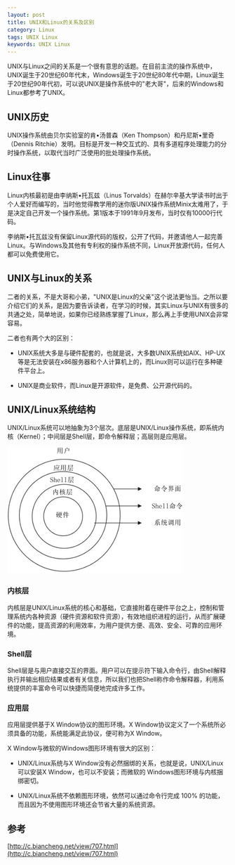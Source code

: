```yaml
---
layout: post
title: UNIX和Linux的关系及区别
category: Linux
tags: UNIX Linux
keywords: UNIX Linux
---
```


UNIX与Linux之间的关系是一个很有意思的话题。在目前主流的操作系统中，UNIX诞生于20世纪60年代末，Windows诞生于20世纪80年代中期，Linux诞生于20世纪90年代初，可以说UNIX是操作系统中的"老大哥"，后来的Windows和Linux都参考了UNIX。

## UNIX历史

UNIX操作系统由贝尔实验室的肯•汤普森（Ken Thompson）和丹尼斯•里奇（Dennis Ritchie）发明。目标是开发一种交互式的、具有多道程序处理能力的分时操作系统，以取代当时广泛使用的批处理操作系统。

## Linux往事

Linux内核最初是由李纳斯•托瓦兹（Linus Torvalds）在赫尔辛基大学读书时出于个人爱好而编写的，当时他觉得教学用的迷你版UNIX操作系统Minix太难用了，于是决定自己开发一个操作系统。第1版本于1991年9月发布，当时仅有10000行代码。

李纳斯•托瓦兹没有保留Linux源代码的版权，公开了代码，并邀请他人一起完善Linux。与Windows及其他有专利权的操作系统不同，Linux开放源代码，任何人都可以免费使用它。

## UNIX与Linux的关系

二者的关系，不是大哥和小弟，"UNIX是Linux的父亲"这个说法更怡当。之所以要介绍它们的关系，是因为要告诉读者，在学习的时候，其实Linux与UNIX有很多的共通之处，简单地说，如果你已经熟练掌握了Linux，那么再上手使用UNIX会非常容易。

二者也有两个大的区别：

* UNIX系统大多是与硬件配套的，也就是说，大多数UNIX系统如AIX、HP-UX等是无法安装在x86服务器和个人计算机上的，而Linux则可以运行在多种硬件平台上。

* UNIX是商业软件，而Linux是开源软件，是免费、公开源代码的。

## UNIX/Linux系统结构

UNIX/Linux系统可以地抽象为3个层次。底层是UNIX/Linux操作系统，即系统内核（Kernel）；中间层是Shell层，即命令解释层；高层则是应用层。

![](/assets/images/2020/architecture_unix_linux.jpg)

### 内核层
内核层是UNIX/Linux系统的核心和基础，它直接附着在硬件平台之上，控制和管理系统内各种资源（硬件资源和软件资源），有效地组织进程的运行，从而扩展硬件的功能，提高资源的利用效率，为用户提供方便、高效、安全、可靠的应用环境。

### Shell层
Shell层是与用户直接交互的界面。用户可以在提示符下输入命令行，由Shell解释执行并输出相应结果或者有关信息，所以我们也把Shell称作命令解释器，利用系统提供的丰富命令可以快捷而简便地完成许多工作。

### 应用层
应用层提供基于X Window协议的图形环境。X Window协议定义了一个系统所必须具备的功能，系统能满足此协议，便可称为X Window。

X Window与微软的Windows图形环境有很大的区别：

* UNIX/Linux系统与X Window没有必然捆绑的关系，也就是说，UNIX/Linux可以安装X Window，也可以不安装；而微软的 Windows图形环境与内核捆绑密切。

* UNIX/Linux系统不依赖图形环境，依然可以通过命令行完成 100% 的功能，而且因为不使用图形环境还会节省大量的系统资源。

## 参考

[http://c.biancheng.net/view/707.html](http://c.biancheng.net/view/707.html)
